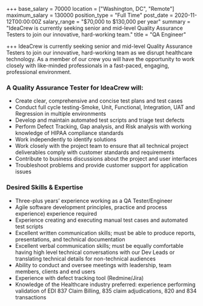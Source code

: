 +++
base_salary = 70000
location = ["Washington, DC", "Remote"]
maximum_salary = 130000
position_type = "Full Time"
post_date = 2020-11-12T00:00:00Z
salary_range = "$70,000 to $130,000 per year"
summary = "IdeaCrew is currently seeking senior and mid-level Quality Assurance Testers to join our innovative, hard-working team."
title = "QA Engineer"

+++
IdeaCrew is currently seeking senior and mid-level Quality Assurance Testers to join our innovative, hard-working team as we disrupt healthcare technology. As a member of our crew you will have the opportunity to work closely with like-minded professionals in a fast-paced, engaging, professional environment.

### A Quality Assurance Tester for IdeaCrew will:

* Create clear, comprehensive and concise test plans and test cases
* Conduct full cycle testing-Smoke, Unit, Functional, Integration, UAT and Regression in multiple environments
* Develop and maintain automated test scripts and triage test defects
* Perform Defect Tracking, Gap analysis, and Risk analysis with working knowledge of HIPAA compliance standards
* Work independently to identify solutions
* Work closely with the project team to ensure that all technical project deliverables comply with customer standards and requirements
* Contribute to business discussions about the project and user interfaces
* Troubleshoot problems and provide customer support for application issues

### Desired Skills & Expertise

* Three-plus years’ experience working as a QA Tester/Engineer
* Agile software development principles, practice and process experience) experience required
* Experience creating and executing manual test cases and automated test scripts
* Excellent written communication skills; must be able to produce reports, presentations, and technical documentation
* Excellent verbal communication skills; must be equally comfortable having high level technical conversations with our Dev Leads or translating technical details for non-technical audiences
* Ability to conduct and oversee meetings with leadership, team members, clients and end users
* Experience with defect tracking tool (Redmine/Jira)
* Knowledge of the Healthcare industry preferred: experience performing validation of EDI 837 Claim Billing, 835 claim adjudications, 820 and 834 transactions